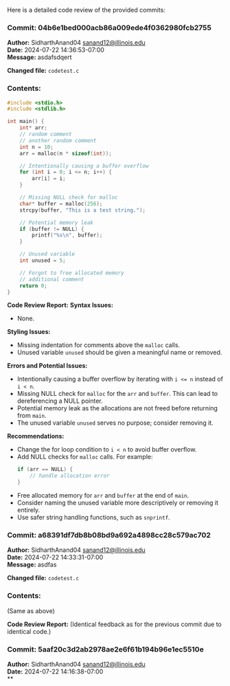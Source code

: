 Here is a detailed code review of the provided commits:

### Commit: 04b6e1bed000acb86a009ede4f0362980fcb2755

**Author:** SidharthAnand04 <sanand12@illinois.edu>  
**Date:** 2024-07-22 14:36:53-07:00  
**Message:** asdafsdqert  

**Changed file:** `codetest.c`  
### Contents:
```c
#include <stdio.h>
#include <stdlib.h>

int main() {
    int* arr;
    // random comment
    // another random comment
    int n = 10;
    arr = malloc(n * sizeof(int));

    // Intentionally causing a buffer overflow
    for (int i = 0; i <= n; i++) {
        arr[i] = i;
    }

    // Missing NULL check for malloc
    char* buffer = malloc(256);
    strcpy(buffer, "This is a test string.");

    // Potential memory leak
    if (buffer != NULL) {
        printf("%s\n", buffer);
    }

    // Unused variable
    int unused = 5;

    // Forgot to free allocated memory
    // additional comment
    return 0;
}
```

**Code Review Report:**
**Syntax Issues:**  
- None.

**Styling Issues:**  
- Missing indentation for comments above the `malloc` calls.  
- Unused variable `unused` should be given a meaningful name or removed.

**Errors and Potential Issues:**  
- Intentionally causing a buffer overflow by iterating with `i <= n` instead of `i < n`.  
- Missing NULL check for `malloc` for the `arr` and `buffer`. This can lead to dereferencing a NULL pointer.  
- Potential memory leak as the allocations are not freed before returning from `main`.  
- The unused variable `unused` serves no purpose; consider removing it.

**Recommendations:**  
- Change the for loop condition to `i < n` to avoid buffer overflow.  
- Add NULL checks for `malloc` calls. For example:
  ```c
  if (arr == NULL) {
      // handle allocation error
  }
  ```
- Free allocated memory for `arr` and `buffer` at the end of `main`.  
- Consider naming the unused variable more descriptively or removing it entirely.  
- Use safer string handling functions, such as `snprintf`.

### Commit: a68391df7db8b08bd9a692a4898cc28c579ac702

**Author:** SidharthAnand04 <sanand12@illinois.edu>  
**Date:** 2024-07-22 14:33:31-07:00  
**Message:** asdfas  

**Changed file:** `codetest.c`  
### Contents: 
(Same as above)

**Code Review Report:** (Identical feedback as for the previous commit due to identical code.)

### Commit: 5aaf20c3d2ab2978ae2e6f61b194b96e1ec5510e

**Author:** SidharthAnand04 <sanand12@illinois.edu>  
**Date:** 2024-07-22 14:16:38-07:00  
**